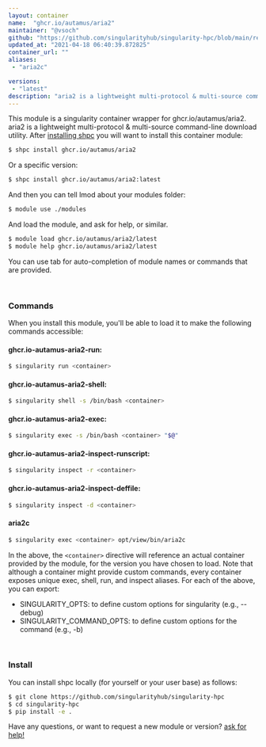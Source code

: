 ```yaml
---
layout: container
name:  "ghcr.io/autamus/aria2"
maintainer: "@vsoch"
github: "https://github.com/singularityhub/singularity-hpc/blob/main/registry/ghcr.io/autamus/aria2/container.yaml"
updated_at: "2021-04-18 06:40:39.872825"
container_url: ""
aliases:
 - "aria2c"

versions:
 - "latest"
description: "aria2 is a lightweight multi-protocol & multi-source command-line download utility."
---
```


This module is a singularity container wrapper for ghcr.io/autamus/aria2.
aria2 is a lightweight multi-protocol & multi-source command-line download utility.
After [installing shpc](#install) you will want to install this container module:

```bash
$ shpc install ghcr.io/autamus/aria2
```

Or a specific version:

```bash
$ shpc install ghcr.io/autamus/aria2:latest
```

And then you can tell lmod about your modules folder:

```bash
$ module use ./modules
```

And load the module, and ask for help, or similar.

```bash
$ module load ghcr.io/autamus/aria2/latest
$ module help ghcr.io/autamus/aria2/latest
```

You can use tab for auto-completion of module names or commands that are provided.

<br>

### Commands

When you install this module, you'll be able to load it to make the following commands accessible:

#### ghcr.io-autamus-aria2-run:

```bash
$ singularity run <container>
```

#### ghcr.io-autamus-aria2-shell:

```bash
$ singularity shell -s /bin/bash <container>
```

#### ghcr.io-autamus-aria2-exec:

```bash
$ singularity exec -s /bin/bash <container> "$@"
```

#### ghcr.io-autamus-aria2-inspect-runscript:

```bash
$ singularity inspect -r <container>
```

#### ghcr.io-autamus-aria2-inspect-deffile:

```bash
$ singularity inspect -d <container>
```


#### aria2c
       
```bash
$ singularity exec <container> opt/view/bin/aria2c
```



In the above, the `<container>` directive will reference an actual container provided
by the module, for the version you have chosen to load. Note that although a container
might provide custom commands, every container exposes unique exec, shell, run, and
inspect aliases. For each of the above, you can export:

 - SINGULARITY_OPTS: to define custom options for singularity (e.g., --debug)
 - SINGULARITY_COMMAND_OPTS: to define custom options for the command (e.g., -b)

<br>
  
### Install

You can install shpc locally (for yourself or your user base) as follows:

```bash
$ git clone https://github.com/singularityhub/singularity-hpc
$ cd singularity-hpc
$ pip install -e .
```

Have any questions, or want to request a new module or version? [ask for help!](https://github.com/singularityhub/singularity-hpc/issues)